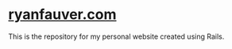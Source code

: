 # [ryanfauver.com](http://ryanfauver.com)
This is the repository for my personal website created using Rails.